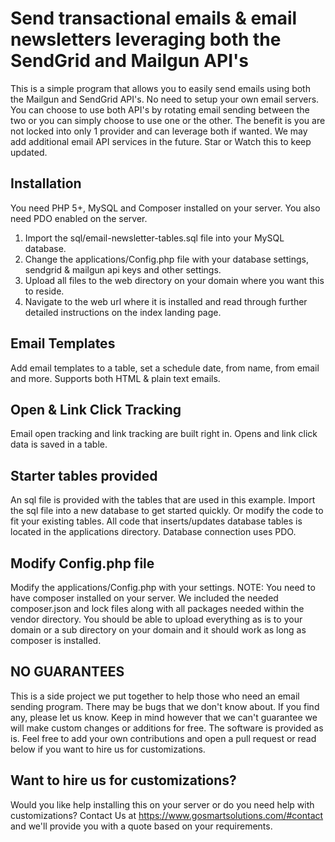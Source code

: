 # Send transactional emails & email newsletters leveraging both the SendGrid and Mailgun API's

This is a simple program that allows you to easily send emails using both the Mailgun and SendGrid API's. No need to setup your own email servers. You can choose to use both API's by rotating email sending between the two or you can simply choose to use one or the other. The benefit is you are not locked into only 1 provider and can leverage both if wanted. We may add additional email API services in the future. Star or Watch this to keep updated.

## Installation
You need PHP 5+, MySQL and Composer installed on your server. You also need PDO enabled on the server.

1. Import the sql/email-newsletter-tables.sql file into your MySQL database.
2. Change the applications/Config.php file with your database settings, sendgrid & mailgun api keys and other settings.
3. Upload all files to the web directory on your domain where you want this to reside.
4. Navigate to the web url where it is installed and read through further detailed instructions on the index landing page.

## Email Templates 
Add email templates to a table, set a schedule date, from name, from email and more. Supports both HTML & plain text emails.

## Open & Link Click Tracking
Email open tracking and link tracking are built right in. Opens and link click data is saved in a table.

## Starter tables provided
An sql file is provided with the tables that are used in this example. Import the sql file into a new database to get started quickly. Or modify the code to fit your existing tables. All code that inserts/updates database tables is located in the applications directory. Database connection uses PDO.

## Modify Config.php file
Modify the applications/Config.php with your settings. NOTE: You need to have composer installed on your server. We included the needed composer.json and lock files along with all packages needed within the vendor directory. You should be able to upload everything as is to your domain or a sub directory on your domain and it should work as long as composer is installed.

## NO GUARANTEES
This is a side project we put together to help those who need an email sending program. There may be bugs that we don't know about. If you find any, please let us know. Keep in mind however that we can't guarantee we will make custom changes or additions for free. The software is provided as is. Feel free to add your own contributions and open a pull request or read below if you want to hire us for customizations.

## Want to hire us for customizations?
Would you like help installing this on your server or do you need help with customizations? Contact Us at https://www.gosmartsolutions.com/#contact and we'll provide you with a quote based on your requirements.
